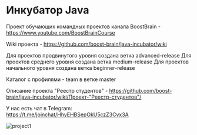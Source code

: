 # Инкубатор Java
Проект обучающих командных проектов канала BoostBrain - https://www.youtube.com/BoostBrainCourse

Wiki проекта - https://github.com/boost-brain/java-incubator/wiki

Для проектов продвинутого уровня создана ветка advanced-release
Для проектов среднего уровня создана ветка medium-release
Для проектов начального уровня создана ветка beginner-release

Каталог с профилями - team в ветке master

Описание проекта "Реестр студентов" - https://github.com/boost-brain/java-incubator/wiki/Проект-"Реестр-студентов"/

У нас есть чат в Telegram: https://t.me/joinchat/HhyEHBSepOkU5czZ3Cvx3A

![project1](https://user-images.githubusercontent.com/53460439/90731203-31dd4c80-e2eb-11ea-8ace-3a582656cb2c.jpg)
